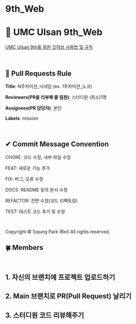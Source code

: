 # 9th_Web

# 💚 UMC Ulsan 9th_Web

[UMC Ulsan 9th를 위한 깃허브 사용법 및 규칙](https://www.notion.so/makeus-challenge/Git-Hub-26ab57f4596b81df80a2dbe4613293e4)

<br>

## 🌱 Pull Requests Rule

**Title**: N주차미션_닉네임 (ex. 1주차미션_노코)

**Reviewers(PR을 리뷰해 줄 팀원)**: 스터디원 (최소)1명

**Assignees(PR 담당자)**: 본인

**Labels**: mission

<br>

## ✔ Commit Message Convention

CHORE: 코드 수정, 내부 파일 수정

FEAT: 새로운 기능 추가

FIX: 버그, 오류 수정

DOCS: README 등의 문서 수정

REFACTOR: 전면 수정(코드 리펙토링)

TEST: 테스트 코드 추가 및 수정

<br>

Copyright © Sojung Park (Bei) All rights reserved.


## 🍀 Members

<br>

## 1. 자신의 브랜치에 프로젝트 업로드하기

## 2. Main 브랜치로 PR(Pull Request) 날리기

## 3. 스터디원 코드 리뷰해주기
